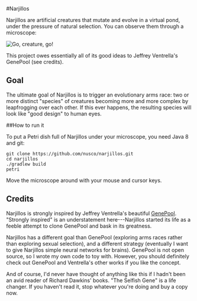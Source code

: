 #Narjillos

Narjillos are artificial creatures that mutate and evolve in a virtual pond, under the pressure of natural selection.
You can observe them through a microscope:

![Go, creature, go!](/docs/title.jpg&raw=true)

This project owes essentially all of its good ideas to Jeffrey Ventrella's GenePool (see credits).

## Goal

The ultimate goal of Narjillos is to trigger an evolutionary arms race: two or more distinct "species" of creatures becoming more and more complex by leapfrogging over each other. If this ever happens, the resulting species will look like "good design" to human eyes.

##How to run it

To put a Petri dish full of Narjillos under your microscope, you need Java 8 and git:

    git clone https://github.com/nusco/narjillos.git
    cd narjillos
    ./gradlew build
    petri

Move the microscope around with your mouse and cursor keys.

## Credits

Narjillos is strongly inspired by Jeffrey Ventrella's beautiful [GenePool](http://www.swimbots.com). "Strongly inspired" is an understatement here---Narjillos started its life as a feeble attempt to clone GenePool and bask in its greatness.

Narjillos has a different goal than GenePool (exploring arms races rather than exploring sexual selection), and a different strategy (eventually I want to give Narjillos simple neural networks for brains). GenePool is not open source, so I wrote my own code to toy with. However, you should definitely check out GenePool and Ventrella's other works if you like the concept.

And of course, I'd never have thought of anything like this if I hadn't been an avid reader of Richard Dawkins' books. "The Selfish Gene" is a life changer. If you haven't read it, stop whatever you're doing and buy a copy now.
